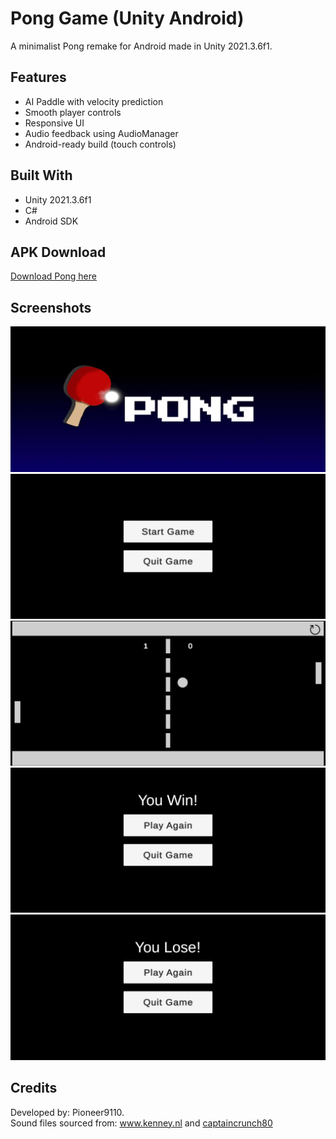 # Pong Game (Unity Android)

A minimalist Pong remake for Android made in Unity 2021.3.6f1.

## Features
- AI Paddle with velocity prediction
- Smooth player controls
- Responsive UI
- Audio feedback using AudioManager
- Android-ready build (touch controls)

## Built With
- Unity 2021.3.6f1
- C#
- Android SDK

## APK Download
[Download Pong here](https://pioneer9110.itch.io/pong)

## Screenshots
![Title Screen](User-attachments/Titlescreen.jpg)
![Main Menu](User-attachments/Mainmenu_SS.jpg)
![Gameplay Image](User-attachments/Project_SS.jpg)
![Win Screen](User-attachments/Winscreen_SS.jpg)
![Lose Screen](User-attachments/Losescreen_SS.jpg)
## Credits
Developed by: Pioneer9110.\
Sound files sourced from: www.kenney.nl and [captaincrunch80](https://opengameart.org/content/3-ping-pong-sounds-8-bit-style)
